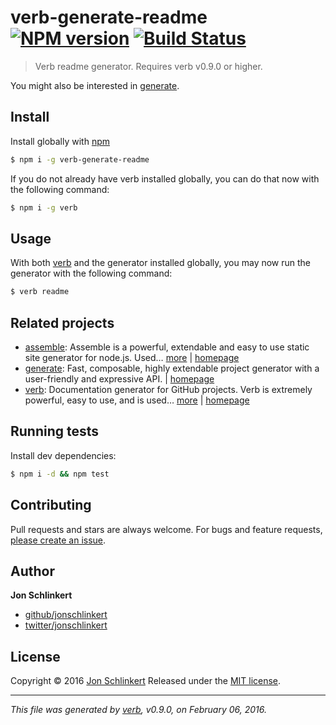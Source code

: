 # verb-generate-readme [![NPM version](https://img.shields.io/npm/v/verb-generate-readme.svg)](https://www.npmjs.com/package/verb-generate-readme) [![Build Status](https://img.shields.io/travis/jonschlinkert/verb-generate-readme.svg)](https://travis-ci.org/jonschlinkert/verb-generate-readme)

> Verb readme generator. Requires verb v0.9.0 or higher.

You might also be interested in [generate](https://github.com/generate/generate).

## Install

Install globally with [npm](https://www.npmjs.com/)

```sh
$ npm i -g verb-generate-readme
```

If you do not already have verb installed globally, you can do that now with the following command:

```sh
$ npm i -g verb
```

## Usage

With both [verb](https://github.com/verbose/verb) and the generator installed globally, you may now run the generator with the following command:

```sh
$ verb readme
```

## Related projects

* [assemble](https://www.npmjs.com/package/assemble): Assemble is a powerful, extendable and easy to use static site generator for node.js. Used… [more](https://www.npmjs.com/package/assemble) | [homepage](https://github.com/assemble/assemble)
* [generate](https://www.npmjs.com/package/generate): Fast, composable, highly extendable project generator with a user-friendly and expressive API. | [homepage](https://github.com/generate/generate)
* [verb](https://www.npmjs.com/package/verb): Documentation generator for GitHub projects. Verb is extremely powerful, easy to use, and is used… [more](https://www.npmjs.com/package/verb) | [homepage](https://github.com/verbose/verb)

## Running tests

Install dev dependencies:

```sh
$ npm i -d && npm test
```

## Contributing

Pull requests and stars are always welcome. For bugs and feature requests, [please create an issue](https://github.com/jonschlinkert/verb-generate-readme/issues/new).

## Author

**Jon Schlinkert**

* [github/jonschlinkert](https://github.com/jonschlinkert)
* [twitter/jonschlinkert](http://twitter.com/jonschlinkert)

## License

Copyright © 2016 [Jon Schlinkert](https://github.com/jonschlinkert)
Released under the [MIT license](https://github.com/jonschlinkert/verb-generate-readme/blob/master/LICENSE).

***

_This file was generated by [verb](https://github.com/verbose/verb), v0.9.0, on February 06, 2016._